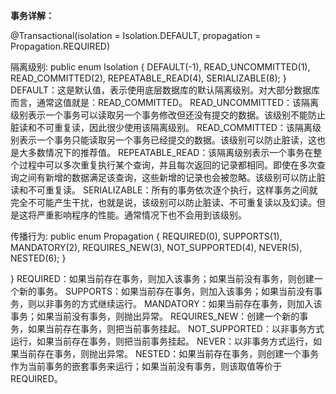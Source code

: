 **事务详解：**

@Transactional(isolation = Isolation.DEFAULT, propagation = Propagation.REQUIRED)

隔离级别:
public enum Isolation {
    DEFAULT(-1),
    READ_UNCOMMITTED(1),
    READ_COMMITTED(2),
    REPEATABLE_READ(4),
    SERIALIZABLE(8);
}
DEFAULT：这是默认值，表示使用底层数据库的默认隔离级别。对大部分数据库而言，通常这值就是：READ_COMMITTED。
READ_UNCOMMITTED：该隔离级别表示一个事务可以读取另一个事务修改但还没有提交的数据。该级别不能防止脏读和不可重复读，因此很少使用该隔离级别。
READ_COMMITTED：该隔离级别表示一个事务只能读取另一个事务已经提交的数据。该级别可以防止脏读，这也是大多数情况下的推荐值。
REPEATABLE_READ：该隔离级别表示一个事务在整个过程中可以多次重复执行某个查询，并且每次返回的记录都相同。即使在多次查询之间有新增的数据满足该查询，这些新增的记录也会被忽略。该级别可以防止脏读和不可重复读。
SERIALIZABLE：所有的事务依次逐个执行，这样事务之间就完全不可能产生干扰，也就是说，该级别可以防止脏读、不可重复读以及幻读。但是这将严重影响程序的性能。通常情况下也不会用到该级别。


传播行为:
public enum Propagation {
    REQUIRED(0),
    SUPPORTS(1),
    MANDATORY(2),
    REQUIRES_NEW(3),
    NOT_SUPPORTED(4),
    NEVER(5),
    NESTED(6);
}

}
REQUIRED：如果当前存在事务，则加入该事务；如果当前没有事务，则创建一个新的事务。
SUPPORTS：如果当前存在事务，则加入该事务；如果当前没有事务，则以非事务的方式继续运行。
MANDATORY：如果当前存在事务，则加入该事务；如果当前没有事务，则抛出异常。
REQUIRES_NEW：创建一个新的事务，如果当前存在事务，则把当前事务挂起。
NOT_SUPPORTED：以非事务方式运行，如果当前存在事务，则把当前事务挂起。
NEVER：以非事务方式运行，如果当前存在事务，则抛出异常。
NESTED：如果当前存在事务，则创建一个事务作为当前事务的嵌套事务来运行；如果当前没有事务，则该取值等价于REQUIRED。